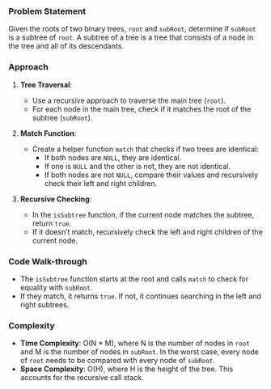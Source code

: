### Problem Statement
Given the roots of two binary trees, `root` and `subRoot`, determine if `subRoot` is a subtree of `root`. A subtree of a tree is a tree that consists of a node in the tree and all of its descendants.

### Approach
1. **Tree Traversal**:
   - Use a recursive approach to traverse the main tree (`root`).
   - For each node in the main tree, check if it matches the root of the subtree (`subRoot`).

2. **Match Function**:
   - Create a helper function `match` that checks if two trees are identical:
     - If both nodes are `NULL`, they are identical.
     - If one is `NULL` and the other is not, they are not identical.
     - If both nodes are not `NULL`, compare their values and recursively check their left and right children.

3. **Recursive Checking**:
   - In the `isSubtree` function, if the current node matches the subtree, return `true`.
   - If it doesn’t match, recursively check the left and right children of the current node.

### Code Walk-through
- The `isSubtree` function starts at the root and calls `match` to check for equality with `subRoot`.
- If they match, it returns `true`. If not, it continues searching in the left and right subtrees.

### Complexity
- **Time Complexity**: O(N * M), where N is the number of nodes in `root` and M is the number of nodes in `subRoot`. In the worst case, every node of `root` needs to be compared with every node of `subRoot`.
- **Space Complexity**: O(H), where H is the height of the tree. This accounts for the recursive call stack.
